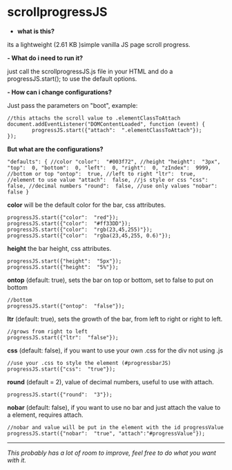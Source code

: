

# scrollprogressJS


 - **what is this?**

its a lightweight (2.61 KB )simple vanilla JS page scroll progress.

 **- What do i need to run it?**

just call the scrollprogressJS.js file in your HTML and do a progressJS.start(); to use the default options.

 **- How can i change configurations?**
 
Just pass the parameters on "boot", example:

	//this attachs the scroll value to .elementClassToAttach
    document.addEventListener("DOMContentLoaded", function (event) {
    		progressJS.start({"attach":  ".elementClassToAttach"});
    });

**But what are the configurations?**

    "defaults": { //color "color":  "#003f72", //height "height":  "3px", "top":  0, "bottom":  0, "left":  0, "right":  0, "zIndex":  9999, //bottom or top "ontop":  true, //left to right "ltr":  true, //element to use value "attach":  false, //js style or css "css":  false, //decimal numbers "round":  false, //use only values "nobar":  false }

**color** will be the default color for the bar, css attributes.

    progressJS.start({"color":  "red"});
    progressJS.start({"color":  "#ff33DD"});
    progressJS.start({"color":  "rgb(23,45,255)"});
    progressJS.start({"color":  "rgba(23,45,255, 0.6)"});

**height** the bar height, css attributes.

    progressJS.start({"height":  "5px"});
    progressJS.start({"height":  "5%"});

**ontop** (default: true), sets the bar on top or bottom, set to false to put on bottom

    //bottom 
    progressJS.start({"ontop":  "false"});

**ltr** (default: true), sets the growth of the bar, from left to right or right to left.

    //grows from right to left
    progressJS.start({"ltr":  "false"});

**css** (default: false), if you want to use your own .css for the div not using .js 

    //use your .css to style the element (#progressbarJS)
    progressJS.start({"css":  "true"});

**round** (default = 2), value of decimal numbers, useful to use with attach.

    progressJS.start({"round":  "3"});

**nobar** (default: false), if you want to use no bar and just attach the value to a element, requires attach.

    //nobar and value will be put in the element with the id progressValue
    progressJS.start({"nobar":  "true", "attach":"#progressValue"});

___

*This probably has a lot of room to improve, feel free to do what you want with it.*


